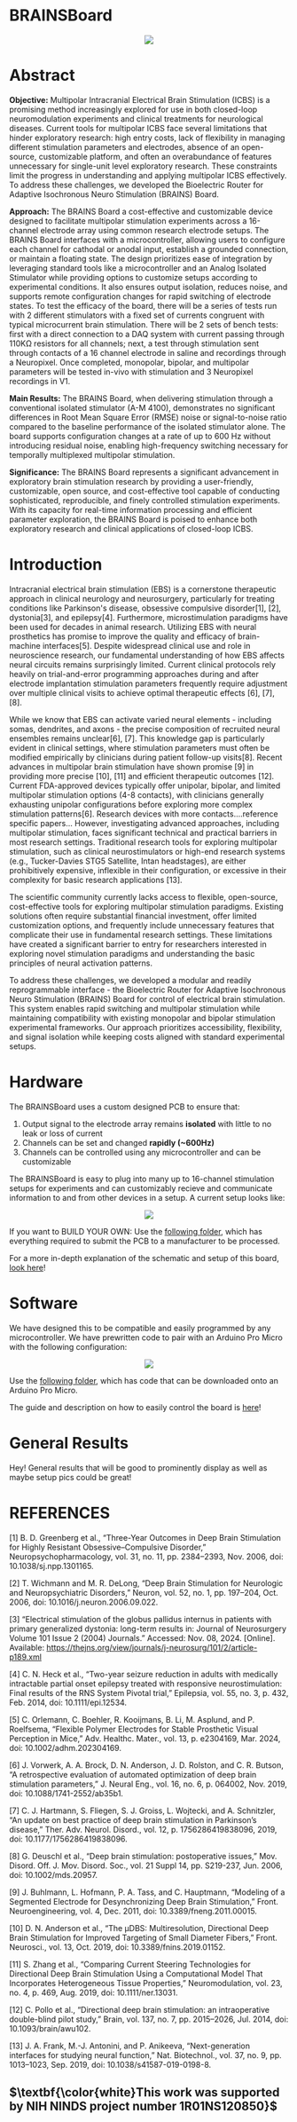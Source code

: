 # BRAINSBoard

<p align="center">
 <img src=images/BRAINSBoardFinalProfile.png/>
</p>

# Abstract

  **Objective:** Multipolar Intracranial Electrical Brain Stimulation (ICBS) is a promising method increasingly explored for use in both closed-loop neuromodulation experiments and clinical treatments for neurological diseases. Current tools for multipolar ICBS face several limitations that hinder exploratory research: high entry costs, lack of flexibility in managing different stimulation parameters and electrodes, absence of an open-source, customizable platform, and often an overabundance of features unnecessary for single-unit level exploratory research. These constraints limit the progress in understanding and applying multipolar ICBS effectively. To address these challenges, we developed the Bioelectric Router for Adaptive Isochronous Neuro Stimulation (BRAINS) Board.

  **Approach:** The BRAINS Board a cost-effective and customizable device designed to facilitate multipolar stimulation experiments across a 16-channel electrode array using common research electrode setups. The BRAINS Board interfaces with a microcontroller, allowing users to configure each channel for cathodal or anodal input, establish a grounded connection, or maintain a floating state. The design prioritizes ease of integration by leveraging standard tools like a microcontroller and an Analog Isolated Stimulator while providing options to customize setups according to experimental conditions. It also ensures output isolation, reduces noise, and supports remote configuration changes for rapid switching of electrode states. To test the efficacy of the board, there will be a series of tests run with 2 different stimulators with a fixed set of currents congruent with typical microcurrent brain stimulation. There will be 2 sets of bench tests: first with a direct connection to a DAQ system with current passing through 110KΩ resistors for all channels; next, a test through stimulation sent through contacts of a 16 channel electrode in saline and recordings through a Neuropixel. Once completed, monopolar, bipolar, and multipolar parameters will be tested in-vivo with stimulation and 3 Neuropixel recordings in V1.

  **Main Results:** The BRAINS Board, when delivering stimulation through a conventional isolated stimulator (A-M 4100), demonstrates no significant differences in Root Mean Square Error (RMSE) noise or signal-to-noise ratio compared to the baseline performance of the isolated stimulator alone. The board supports configuration changes at a rate of up to 600 Hz without introducing residual noise, enabling high-frequency switching necessary for temporally multiplexed multipolar stimulation.

  **Significance:** The BRAINS Board represents a significant advancement in exploratory brain stimulation research by providing a user-friendly, customizable, open source, and cost-effective tool capable of conducting sophisticated, reproducible, and finely controlled stimulation experiments. With its capacity for real-time information processing and efficient parameter exploration, the BRAINS Board is poised to enhance both exploratory research and clinical applications of closed-loop ICBS.

# Introduction

Intracranial electrical brain stimulation (EBS) is a cornerstone therapeutic approach in clinical neurology and neurosurgery, particularly for treating conditions like Parkinson's disease, obsessive compulsive disorder[1], [2], dystonia[3], and epilepsy[4]. Furthermore, microstimulation paradigms have been used for decades in animal research. Utilizing EBS with neural prosthetics has promise to improve the quality and efficacy of brain-machine interfaces[5]. Despite widespread clinical use and role in neuroscience research, our fundamental understanding of how EBS affects neural circuits remains surprisingly limited. Current clinical protocols rely heavily on trial-and-error programming approaches during and after electrode implantation stimulation parameters frequently require adjustment over multiple clinical visits to achieve optimal therapeutic effects [6], [7], [8].

While we know that EBS can activate varied neural elements - including somas, dendrites, and axons - the precise composition of recruited neural ensembles remains unclear[6], [7]. This knowledge gap is particularly evident in clinical settings, where stimulation parameters must often be modified empirically by clinicians during patient follow-up visits[8]. Recent advances in multipolar brain stimulation have shown promise [9] in providing more precise [10], [11] and efficient therapeutic outcomes [12]. Current FDA-approved devices typically offer unipolar, bipolar, and limited multipolar stimulation options (4-8 contacts), with clinicians generally exhausting unipolar configurations before exploring more complex stimulation patterns[6]. Research devices with more contacts....reference specific papers... However, investigating  advanced approaches, including multipolar stimulation, faces significant technical and practical barriers in most research settings. Traditional research tools for exploring multipolar stimulation, such as clinical neurostimulators or high-end research systems (e.g., Tucker-Davies STG5 Satellite, Intan headstages), are either prohibitively expensive, inflexible in their configuration, or excessive in their complexity for basic research applications [13].

The scientific community currently lacks access to flexible, open-source, cost-effective tools for exploring multipolar stimulation paradigms. Existing solutions often require substantial financial investment, offer limited customization options, and frequently include unnecessary features that complicate their use in fundamental research settings. These limitations have created a significant barrier to entry for researchers interested in exploring novel stimulation paradigms and understanding the basic principles of neural activation patterns.

To address these challenges, we developed a modular and readily reprogrammable interface - the Bioelectric Router for Adaptive Isochronous Neuro Stimulation (BRAINS) Board for control of electrical brain stimulation. This system enables rapid switching and multipolar stimulation while maintaining compatibility with existing monopolar and bipolar stimulation experimental frameworks. Our approach prioritizes accessibility, flexibility, and signal isolation while keeping costs aligned with standard experimental setups.   

# Hardware

The BRAINSBoard uses a custom designed PCB to ensure that:
 1) Output signal to the electrode array remains **isolated** with little to no leak or loss of current
 2) Channels can be set and changed **rapidly (~600Hz)**
 3) Channels can be controlled using any microcontroller and can be customizable

The BRAINSBoard is easy to plug into many up to 16-channel stimulation setups for experiments and can customizably recieve and communicate information to and from other devices in a setup. A current setup looks like:

<p align="center">
 <img src=/Hardware/images/BRAINSBoardSetup.png>
</p>

If you want to BUILD YOUR OWN:
Use the <a href="/Hardware/BRAINSBoard%20Production%20Files">following folder</a>, which has everything required to submit the PCB to a manufacturer to be processed.

For a more in-depth explanation of the schematic and setup of this board, <a href="/Hardware">look here</a>!

# Software

We have designed this to be compatible and easily programmed by any microcontroller. We have prewritten code to pair with an Arduino Pro Micro with the following configuration:

<p align="center">
 <img src=images/BB2ProMicro_bb.png/>
</p>

Use the <a href="/Software/arduinoProMicroBRAINSBoard">following folder</a>, which has code that can be downloaded onto an Arduino Pro Micro.

The guide and description on how to easily control the board is <a href="/Software">here</a>!

# General Results

Hey! General results that will be good to prominently display as well as maybe setup pics could be great!

# REFERENCES
[1]	B. D. Greenberg et al., “Three-Year Outcomes in Deep Brain Stimulation for Highly Resistant Obsessive–Compulsive Disorder,” Neuropsychopharmacology, vol. 31, no. 11, pp. 2384–2393, Nov. 2006, doi: 10.1038/sj.npp.1301165.

[2]	T. Wichmann and M. R. DeLong, “Deep Brain Stimulation for Neurologic and Neuropsychiatric Disorders,” Neuron, vol. 52, no. 1, pp. 197–204, Oct. 2006, doi: 10.1016/j.neuron.2006.09.022.

[3]	“Electrical stimulation of the globus pallidus internus in patients with primary generalized dystonia: long-term results in: Journal of Neurosurgery Volume 101 Issue 2 (2004) Journals.” Accessed: Nov. 08, 2024. [Online]. Available: https://thejns.org/view/journals/j-neurosurg/101/2/article-p189.xml

[4]	C. N. Heck et al., “Two-year seizure reduction in adults with medically intractable partial onset epilepsy treated with responsive neurostimulation: Final results of the RNS System Pivotal trial,” Epilepsia, vol. 55, no. 3, p. 432, Feb. 2014, doi: 10.1111/epi.12534.

[5]	C. Orlemann, C. Boehler, R. Kooijmans, B. Li, M. Asplund, and P. Roelfsema, “Flexible Polymer Electrodes for Stable Prosthetic Visual Perception in Mice,” Adv. Healthc. Mater., vol. 13, p. e2304169, Mar. 2024, doi: 10.1002/adhm.202304169.

[6]	J. Vorwerk, A. A. Brock, D. N. Anderson, J. D. Rolston, and C. R. Butson, “A retrospective evaluation of automated optimization of deep brain stimulation parameters,” J. Neural Eng., vol. 16, no. 6, p. 064002, Nov. 2019, doi: 10.1088/1741-2552/ab35b1.

[7]	C. J. Hartmann, S. Fliegen, S. J. Groiss, L. Wojtecki, and A. Schnitzler, “An update on best practice of deep brain stimulation in Parkinson’s disease,” Ther. Adv. Neurol. Disord., vol. 12, p. 1756286419838096, 2019, doi: 10.1177/1756286419838096.

[8]	G. Deuschl et al., “Deep brain stimulation: postoperative issues,” Mov. Disord. Off. J. Mov. Disord. Soc., vol. 21 Suppl 14, pp. S219-237, Jun. 2006, doi: 10.1002/mds.20957.

[9]	J. Buhlmann, L. Hofmann, P. A. Tass, and C. Hauptmann, “Modeling of a Segmented Electrode for Desynchronizing Deep Brain Stimulation,” Front. Neuroengineering, vol. 4, Dec. 2011, doi: 10.3389/fneng.2011.00015.

[10]	D. N. Anderson et al., “The μDBS: Multiresolution, Directional Deep Brain Stimulation for Improved Targeting of Small Diameter Fibers,” Front. Neurosci., vol. 13, Oct. 2019, doi: 10.3389/fnins.2019.01152.

[11]	S. Zhang et al., “Comparing Current Steering Technologies for Directional Deep Brain Stimulation Using a Computational Model That Incorporates Heterogeneous Tissue Properties,” Neuromodulation, vol. 23, no. 4, p. 469, Aug. 2019, doi: 10.1111/ner.13031.

[12]	C. Pollo et al., “Directional deep brain stimulation: an intraoperative double-blind pilot study,” Brain, vol. 137, no. 7, pp. 2015–2026, Jul. 2014, doi: 10.1093/brain/awu102.

[13]	J. A. Frank, M.-J. Antonini, and P. Anikeeva, “Next-generation interfaces for studying neural function,” Nat. Biotechnol., vol. 37, no. 9, pp. 1013–1023, Sep. 2019, doi: 10.1038/s41587-019-0198-8.

## $\textbf{\color{white}This work was supported by NIH NINDS project number 1R01NS120850}$
